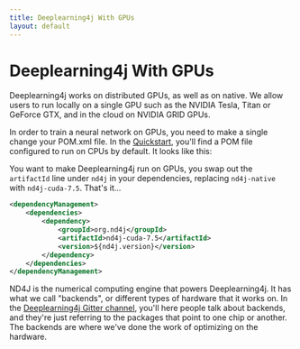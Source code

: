 ```yaml
---
title: Deeplearning4j With GPUs
layout: default
---
```


# Deeplearning4j With GPUs

Deeplearning4j works on distributed GPUs, as well as on native. We allow users to run locally on a single GPU such as the NVIDIA Tesla, Titan or GeForce GTX, and in the cloud on NVIDIA GRID GPUs. 

In order to train a neural network on GPUs, you need to make a single change your POM.xml file. In the [Quickstart](./quickstart), you'll find a POM file configured to run on CPUs by default. It looks like this:

<script src="http://gist-it.appspot.com/https://github.com/deeplearning4j/dl4j-0.4-examples/blob/master/pom.xml?slice=52:62"></script>

You want to make Deeplearning4j run on GPUs, you swap out the `artifactId` line under `nd4j` in your dependencies, replacing `nd4j-native` with `nd4j-cuda-7.5`. That's it...

``` xml
<dependencyManagement>
    <dependencies>
        <dependency>
            <groupId>org.nd4j</groupId>
            <artifactId>nd4j-cuda-7.5</artifactId>
            <version>${nd4j.version}</version>
        </dependency>
    </dependencies>
</dependencyManagement>
```

ND4J is the numerical computing engine that powers Deeplearning4j. It has what we call "backends", or different types of hardware that it works on. In the [Deeplearning4j Gitter channel](https://gitter.im/deeplearning4j/deeplearning4j), you'll here people talk about backends, and they're just referring to the packages that point to one chip or another. The backends are where we've done the work of optimizing on the hardware.
